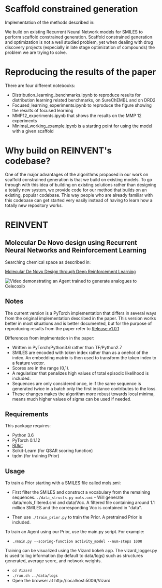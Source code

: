 
# Scaffold constrained generation

Implementation of the methods described in:

We build on existing Recurrent Neural Network models for SMILES to perform scaffold constrained generation.
Scaffold constrained generation and optimization is not a well studied problem, yet when dealing with drug discovery projects (especially in late stage optimization of compounds) the problem we are trying to solve.

# Reproducing the results of the paper

There are four different notebooks:

* Distribution_learning_benchmarks.ipynb to reproduce results for distribution learning related benchmarks, on SureChEMBL and on DRD2
* Focused_learning_experiments.ipynb to reproduce the figure showing the results of focused learning
* MMP12_experiments.ipynb that shows the results on the MMP 12 experiments
* Minimal_working_example.ipynb is a starting point for using the model with a given scaffold



# Why build on REINVENT's codebase?

One of the major advantages of the algorithms proposed in our work on scaffold constrained generation is that we build on existing models. To go through with this idea of building on existing solutions rather than designing a totally new system, we provide code for our method that builds on an existing, popular codebase. This way people who are already familiar with this codebase can get started very easily 
instead of having to learn how a totally new repository works.


# REINVENT
## Molecular De Novo design using Recurrent Neural Networks and Reinforcement Learning

Searching chemical space as described in:

[Molecular De Novo Design through Deep Reinforcement Learning](https://arxiv.org/abs/1704.07555)

![Video demonstrating an Agent trained to generate analogues to Celecoxib](https://github.com/MarcusOlivecrona/REINVENT/blob/master/images/celecoxib_analogues.gif "Training an Agent to generate analogues of Celecoxib")


## Notes
The current version is a PyTorch implementation that differs in several ways from the original implementation described in the paper. This version works better in most situations and is better documented, but for the purpose of reproducing results from the paper refer to [Release v1.0.1](https://github.com/MarcusOlivecrona/REINVENT/releases/tag/v1.0.1)

Differences from implmentation in the paper:
* Written in PyTorch/Python3.6 rather than TF/Python2.7
* SMILES are encoded with token index rather than as a onehot of the index. An embedding matrix is then used to transform the token index to a feature vector.
* Scores are in the range (0,1).
* A regularizer that penalizes high values of total episodic likelihood is included.
* Sequences are only considered once, ie if the same sequence is generated twice in a batch only the first instance contributes to the loss.
* These changes makes the algorithm more robust towards local minima, means much higher values of sigma can be used if needed.

## Requirements

This package requires:
* Python 3.6
* PyTorch 0.1.12 
* [RDkit](http://www.rdkit.org/docs/Install.html)
* Scikit-Learn (for QSAR scoring function)
* tqdm (for training Prior)

## Usage

To train a Prior starting with a SMILES file called mols.smi:

* First filter the SMILES and construct a vocabulary from the remaining sequences. `./data_structs.py mols.smi`   - Will generate data/mols_filtered.smi and data/Voc. A filtered file containing around 1.1 million SMILES and the corresponding Voc is contained in "data".

* Then use `./train_prior.py` to train the Prior. A pretrained Prior is included.

To train an Agent using our Prior, use the main.py script. For example:

* `./main.py --scoring-function activity_model --num-steps 1000`

Training can be visualized using the Vizard bokeh app. The vizard_logger.py is used to log information (by default to data/logs) such as structures generated, average score, and network weights.

* `cd Vizard`
* `./run.sh ../data/logs`
* Open the browser at http://localhost:5006/Vizard


